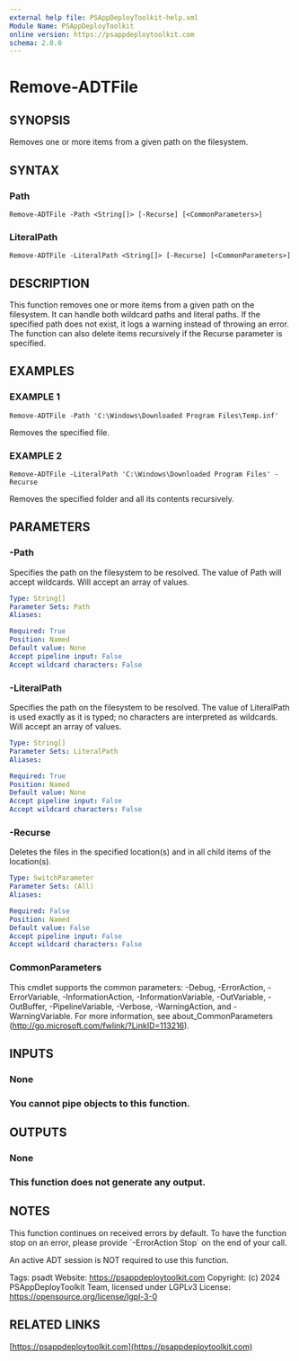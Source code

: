 ```yaml
---
external help file: PSAppDeployToolkit-help.xml
Module Name: PSAppDeployToolkit
online version: https://psappdeploytoolkit.com
schema: 2.0.0
---
```


# Remove-ADTFile

## SYNOPSIS
Removes one or more items from a given path on the filesystem.

## SYNTAX

### Path
```
Remove-ADTFile -Path <String[]> [-Recurse] [<CommonParameters>]
```

### LiteralPath
```
Remove-ADTFile -LiteralPath <String[]> [-Recurse] [<CommonParameters>]
```

## DESCRIPTION
This function removes one or more items from a given path on the filesystem.
It can handle both wildcard paths and literal paths.
If the specified path does not exist, it logs a warning instead of throwing an error.
The function can also delete items recursively if the Recurse parameter is specified.

## EXAMPLES

### EXAMPLE 1
```
Remove-ADTFile -Path 'C:\Windows\Downloaded Program Files\Temp.inf'
```

Removes the specified file.

### EXAMPLE 2
```
Remove-ADTFile -LiteralPath 'C:\Windows\Downloaded Program Files' -Recurse
```

Removes the specified folder and all its contents recursively.

## PARAMETERS

### -Path
Specifies the path on the filesystem to be resolved.
The value of Path will accept wildcards.
Will accept an array of values.

```yaml
Type: String[]
Parameter Sets: Path
Aliases:

Required: True
Position: Named
Default value: None
Accept pipeline input: False
Accept wildcard characters: False
```

### -LiteralPath
Specifies the path on the filesystem to be resolved.
The value of LiteralPath is used exactly as it is typed; no characters are interpreted as wildcards.
Will accept an array of values.

```yaml
Type: String[]
Parameter Sets: LiteralPath
Aliases:

Required: True
Position: Named
Default value: None
Accept pipeline input: False
Accept wildcard characters: False
```

### -Recurse
Deletes the files in the specified location(s) and in all child items of the location(s).

```yaml
Type: SwitchParameter
Parameter Sets: (All)
Aliases:

Required: False
Position: Named
Default value: False
Accept pipeline input: False
Accept wildcard characters: False
```

### CommonParameters
This cmdlet supports the common parameters: -Debug, -ErrorAction, -ErrorVariable, -InformationAction, -InformationVariable, -OutVariable, -OutBuffer, -PipelineVariable, -Verbose, -WarningAction, and -WarningVariable.
For more information, see about_CommonParameters (http://go.microsoft.com/fwlink/?LinkID=113216).

## INPUTS

### None
### You cannot pipe objects to this function.
## OUTPUTS

### None
### This function does not generate any output.
## NOTES
This function continues on received errors by default.
To have the function stop on an error, please provide \`-ErrorAction Stop\` on the end of your call.

An active ADT session is NOT required to use this function.

Tags: psadt
Website: https://psappdeploytoolkit.com
Copyright: (c) 2024 PSAppDeployToolkit Team, licensed under LGPLv3
License: https://opensource.org/license/lgpl-3-0

## RELATED LINKS

[https://psappdeploytoolkit.com](https://psappdeploytoolkit.com)

